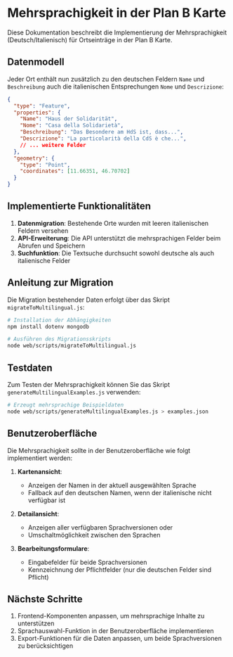 # Mehrsprachigkeit in der Plan B Karte

Diese Dokumentation beschreibt die Implementierung der Mehrsprachigkeit (Deutsch/Italienisch) für Ortseinträge in der Plan B Karte.

## Datenmodell

Jeder Ort enthält nun zusätzlich zu den deutschen Feldern `Name` und `Beschreibung` auch die italienischen Entsprechungen `Nome` und `Descrizione`:

```json
{
  "type": "Feature",
  "properties": {
    "Name": "Haus der Solidarität",
    "Nome": "Casa della Solidarietà",
    "Beschreibung": "Das Besondere am HdS ist, dass...",
    "Descrizione": "La particolarità della CdS è che...",
    // ... weitere Felder
  },
  "geometry": {
    "type": "Point",
    "coordinates": [11.66351, 46.70702]
  }
}
```

## Implementierte Funktionalitäten

1. **Datenmigration**: Bestehende Orte wurden mit leeren italienischen Feldern versehen
2. **API-Erweiterung**: Die API unterstützt die mehrsprachigen Felder beim Abrufen und Speichern
3. **Suchfunktion**: Die Textsuche durchsucht sowohl deutsche als auch italienische Felder

## Anleitung zur Migration

Die Migration bestehender Daten erfolgt über das Skript `migrateToMultilingual.js`:

```bash
# Installation der Abhängigkeiten
npm install dotenv mongodb

# Ausführen des Migrationsskripts
node web/scripts/migrateToMultilingual.js
```

## Testdaten

Zum Testen der Mehrsprachigkeit können Sie das Skript `generateMultilingualExamples.js` verwenden:

```bash
# Erzeugt mehrsprachige Beispieldaten
node web/scripts/generateMultilingualExamples.js > examples.json
```

## Benutzeroberfläche

Die Mehrsprachigkeit sollte in der Benutzeroberfläche wie folgt implementiert werden:

1. **Kartenansicht**: 
   - Anzeigen der Namen in der aktuell ausgewählten Sprache
   - Fallback auf den deutschen Namen, wenn der italienische nicht verfügbar ist

2. **Detailansicht**:
   - Anzeigen aller verfügbaren Sprachversionen oder
   - Umschaltmöglichkeit zwischen den Sprachen

3. **Bearbeitungsformulare**:
   - Eingabefelder für beide Sprachversionen
   - Kennzeichnung der Pflichtfelder (nur die deutschen Felder sind Pflicht)

## Nächste Schritte

1. Frontend-Komponenten anpassen, um mehrsprachige Inhalte zu unterstützen
2. Sprachauswahl-Funktion in der Benutzeroberfläche implementieren
3. Export-Funktionen für die Daten anpassen, um beide Sprachversionen zu berücksichtigen 